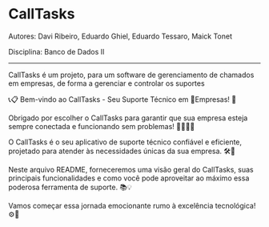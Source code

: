 <h1>CallTasks</h1>

<p>Autores: Davi Ribeiro, Eduardo Ghiel, Eduardo Tessaro, Maick Tonet</p>
<p>Disciplina: Banco de Dados II</p> <hr>
<p>CallTasks é um projeto, para um software de gerenciamento de chamados em empresas, de forma a gerenciar e controlar os suportes</p>

📞📋 Bem-vindo ao CallTasks - Seu Suporte Técnico em 🏢Empresas! 🚀

Obrigado por escolher o CallTasks para garantir que sua empresa esteja sempre conectada e funcionando sem problemas! 👩‍💻👨‍💻

O CallTasks é o seu aplicativo de suporte técnico confiável e eficiente, projetado para atender às necessidades únicas da sua empresa. 🛠️💼

Neste arquivo README, forneceremos uma visão geral do CallTasks, suas principais funcionalidades e como você pode aproveitar ao máximo essa poderosa ferramenta de suporte. 📚💡

Vamos começar essa jornada emocionante rumo à excelência tecnológica! ⚙️🔧
